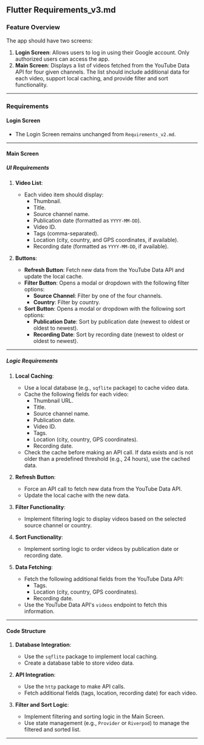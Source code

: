 ## **Flutter Requirements_v3.md**

### **Feature Overview**
The app should have two screens:
1. **Login Screen**: Allows users to log in using their Google account. Only authorized users can access the app.
2. **Main Screen**: Displays a list of videos fetched from the YouTube Data API for four given channels. The list should include additional data for each video, support local caching, and provide filter and sort functionality.

---

### **Requirements**

#### **Login Screen**
- The Login Screen remains unchanged from `Requirements_v2.md`.

---

#### **Main Screen**

##### **UI Requirements**
1. **Video List**:
   - Each video item should display:
     - Thumbnail.
     - Title.
     - Source channel name.
     - Publication date (formatted as `YYYY-MM-DD`).
     - Video ID.
     - Tags (comma-separated).
     - Location (city, country, and GPS coordinates, if available).
     - Recording date (formatted as `YYYY-MM-DD`, if available).

2. **Buttons**:
   - **Refresh Button**: Fetch new data from the YouTube Data API and update the local cache.
   - **Filter Button**: Opens a modal or dropdown with the following filter options:
     - **Source Channel**: Filter by one of the four channels.
     - **Country**: Filter by country.
   - **Sort Button**: Opens a modal or dropdown with the following sort options:
     - **Publication Date**: Sort by publication date (newest to oldest or oldest to newest).
     - **Recording Date**: Sort by recording date (newest to oldest or oldest to newest).

---

##### **Logic Requirements**

1. **Local Caching**:
   - Use a local database (e.g., `sqflite` package) to cache video data.
   - Cache the following fields for each video:
     - Thumbnail URL.
     - Title.
     - Source channel name.
     - Publication date.
     - Video ID.
     - Tags.
     - Location (city, country, GPS coordinates).
     - Recording date.
   - Check the cache before making an API call. If data exists and is not older than a predefined threshold (e.g., 24 hours), use the cached data.

2. **Refresh Button**:
   - Force an API call to fetch new data from the YouTube Data API.
   - Update the local cache with the new data.

3. **Filter Functionality**:
   - Implement filtering logic to display videos based on the selected source channel or country.

4. **Sort Functionality**:
   - Implement sorting logic to order videos by publication date or recording date.

5. **Data Fetching**:
   - Fetch the following additional fields from the YouTube Data API:
     - Tags.
     - Location (city, country, GPS coordinates).
     - Recording date.
   - Use the YouTube Data API's `videos` endpoint to fetch this information.

---

#### **Code Structure**
1. **Database Integration**:
   - Use the `sqflite` package to implement local caching.
   - Create a database table to store video data.

2. **API Integration**:
   - Use the `http` package to make API calls.
   - Fetch additional fields (tags, location, recording date) for each video.

3. **Filter and Sort Logic**:
   - Implement filtering and sorting logic in the Main Screen.
   - Use state management (e.g., `Provider` or `Riverpod`) to manage the filtered and sorted list.

---